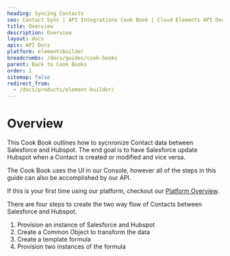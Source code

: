 ```yaml
---
heading: Syncing Contacts
seo: Contact Sync | API Integrations Cook Book | Cloud Elements API Docs
title: Overview
description: Overview
layout: docs
apis: API Docs
platform: elementsbuilder
breadcrumbs: /docs/guides/cook-books
parent: Back to Cook Books
order: 1
sitemap: false
redirect_from:
  - /docs/products/element-builder/
---
```


# Overview

This Cook Book outlines how to sycnronize Contact data between Salesforce and Hubspot. The end goal is to have Salesforce update Hubspot when a Contact is created or modified and vice versa.

The Cook Book uses the UI in our Console, however all of the steps in this guide can also be accomplished by our API.

If this is your first time using our platform, checkout our [Platform Overview](https://developers.cloud-elements.com/docs/overview/overview.html).

There are four steps to create the two way flow of Contacts between Salesforce and Hubspot.

1. Provision an instance of Salesforce and Hubspot
2. Create a Common Object to transform the data
3. Create a template formula
4. Provision two instances of the formula